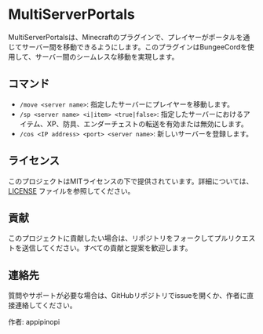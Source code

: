 # MultiServerPortals

MultiServerPortalsは、Minecraftのプラグインで、プレイヤーがポータルを通じてサーバー間を移動できるようにします。このプラグインはBungeeCordを使用して、サーバー間のシームレスな移動を実現します。

## コマンド

- `/move <server name>`: 指定したサーバーにプレイヤーを移動します。
- `/sp <server name> <i|item> <true|false>`: 指定したサーバーにおけるアイテム、XP、防具、エンダーチェストの転送を有効または無効にします。
- `/cos <IP address> <port> <server name>`: 新しいサーバーを登録します。

## ライセンス

このプロジェクトはMITライセンスの下で提供されています。詳細については、[LICENSE](LICENSE) ファイルを参照してください。

## 貢献

このプロジェクトに貢献したい場合は、リポジトリをフォークしてプルリクエストを送信してください。すべての貢献と提案を歓迎します。

## 連絡先

質問やサポートが必要な場合は、GitHubリポジトリでissueを開くか、作者に直接連絡してください。

作者: appipinopi

